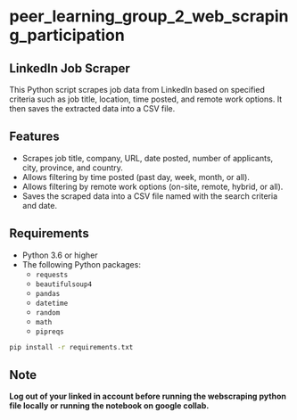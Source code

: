# peer_learning_group_2_web_scraping_participation

## LinkedIn Job Scraper

This Python script scrapes job data from LinkedIn based on specified criteria such as job title, location, time posted, and remote work options. It then saves the extracted data into a CSV file.


## Features

* Scrapes job title, company, URL, date posted, number of applicants, city, province, and country.
* Allows filtering by time posted (past day, week, month, or all).
* Allows filtering by remote work options (on-site, remote, hybrid, or all).
* Saves the scraped data into a CSV file named with the search criteria and date.


## Requirements

* Python 3.6 or higher
* The following Python packages:
    * `requests`
    * `beautifulsoup4`
    * `pandas`
    * `datetime`
    * `random`
    * `math`
    * `pipreqs`

```bash
pip install -r requirements.txt
```

## Note

**Log out of your linked in account before running the webscraping python file 
locally or running the notebook on google collab.**
